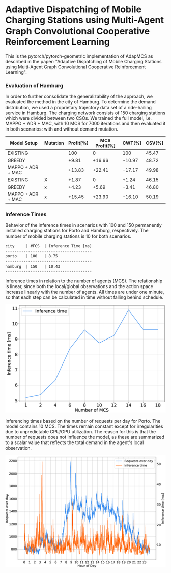 # Adaptive Dispatching of Mobile Charging Stations using Multi-Agent Graph Convolutional Cooperative Reinforcement Learning
This is the pytorch/pytorch-geometric implementation of AdapMCS as described in the paper: "Adaptive Dispatching of Mobile Charging Stations using Multi-Agent Graph Convolutional Cooperative Reinforcement Learning".

<h3>Evaluation of Hamburg</h3>

In order to further consolidate the generalizability of the approach, we evaluated the method in the city of Hamburg. To determine the demand distribution, we used a proprietary trajectory data set of a ride-hailing service in Hamburg. The charging network consists of 150 charging stations which were divided between two CSOs. We trained the full model, i.e. MAPPO + ADR + MAC, with 10 MCS for 7000 iterations and then evaluated it in both scenarios: with and without demand mutation.

| Model Setup       | Mutation | Profit[%] | MCS Profit[%] | CWT[%] | CSV[%] |
|-------------------|----------|-----------|---------------|--------|--------|
| EXISTING          |          |    100    |       0       |   100  |  45.47 |
| GREEDY            |          |   +9.81   |     +16.66    | -10.97 |  48.72 |
| MAPPO + ADR + MAC |          |   +13.83  |     +22.41    | -17.17 |  49.98 |
| EXISTING          |     X    |   +1.87   |       0       |  +1.24 |  46.15 |
| GREEDY            |     x    |   +4.23   |     +5.69     |  -3.41 |  46.80 |
| MAPPO + ADR + MAC |     x    |   +15.45  |     +23.90    | -16.10 |  50.19 |

<h3>Inference Times</h3>

Behavior of the inference times in scenarios with 100 and 150 permanently installed charging stations for Porto and Hamburg, respectively. The number of mobile charging stations is 10 for both scenarios.

```
city 	 | #FCS  | Inference Time [ms]
--------------------------------------
porto 	 | 100 	 | 8.75 
--------------------------------------
hamburg	 | 150 	 | 10.43 
--------------------------------------
```

Inference times in relation to the number of agents (MCS). The relationship is linear, since both the local/global observations and the action space increase linearly with the number of agents. All times are under one minute, so that each step can be calculated in time without falling behind schedule.

![Inference times in milliseconds with increasing number of MCS.](/assets/Inference_Time_Per_MCS.png)

Inferencing times based on the number of requests per day for Porto. The model contains 10 MCS. The times remain constant except for irregularities due to unpredictable CPU/GPU utilization. The reason for this is that the number of requests does not influence the model, as these are summarized to a scalar value that reflects the total demand in the agent's local observation.

![Inference times in milliseconds over the course of the day with varying demand requests.](/assets/Inference_Time_Per_Requests.png)

